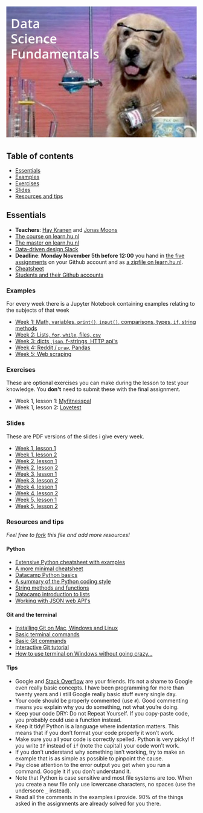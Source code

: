 # ![Data Science Fundamentals](assets/dsf.jpg)

## Table of contents
* [Essentials](#essentials)
* [Examples](#examples)
* [Exercises](#exercises)
* [Slides](#slides)
* [Resources and tips](#resources-and-tips)

## Essentials
* **Teachers**: [Hay Kranen](mailto:hay.kranen@hu.nl) and [Jonas Moons](mailto:jonas.moons@hu.nl)
* [The course on learn.hu.nl](https://learn.hu.nl/course/view.php?id=798)
* [The master on learn.hu.nl](https://learn.hu.nl/course/index.php?categoryid=93)
* [Data-driven design Slack](https://datadrivendesign2018.slack.com/)
* **Deadline**: **Monday November 5th before 12:00** you hand in [the five assignments](https://learn.hu.nl/mod/book/view.php?id=41929&chapterid=3392) on your Github account and as [a zipfile on learn.hu.nl](https://learn.hu.nl/mod/assign/view.php?id=64659).
* [Cheatsheet](cheatsheet.md)
* [Students and their Github accounts](students.md)

### Examples
For every week there is a Jupyter Notebook containing examples relating to the subjects of that week
* [Week 1: Math, variables, `print()`, `input()`, comparisons, types, `if`, string methods](examples/examples-1.ipynb)
* [Week 2: Lists, `for`, `while`, files, `csv`](examples/examples-2.ipynb)
* [Week 3: dicts, `json`, f-strings, HTTP api's](examples/examples-3.ipynb)
* [Week 4: Reddit / `praw`, Pandas](examples/examples-4.ipynb)
* [Week 5: Web scraping](examples/examples-5.ipynb)

### Exercises
These are optional exercises you can make during the lesson to test your knowledge. You **don't** need to submit these with the final assignment.
* Week 1, lesson 1: [Myfitnesspal](exercises/myfitnesspal.md)
* Week 1, lesson 2: [Lovetest](exercises/lovetest.md)

### Slides
These are PDF versions of the slides i give every week.
* [Week 1, lesson 1](slides/dsf-w1l1.pdf)
* [Week 1, lesson 2](slides/dsf-w1l2.pdf)
* [Week 2, lesson 1](slides/dsf-w2l1.pdf)
* [Week 2, lesson 2](slides/dsf-w2l2.pdf)
* [Week 3, lesson 1](slides/dsf-w3l1.pdf)
* [Week 3, lesson 2](slides/dsf-w3l2.pdf)
* [Week 4, lesson 1](slides/dsf-w4l1.pdf)
* [Week 4, lesson 2](slides/dsf-w4l2.pdf)
* [Week 5, lesson 1](slides/dsf-w5l1.pdf)
* [Week 5, lesson 2](slides/dsf-w5l2.pdf)

### Resources and tips
*Feel free to [fork](https://help.github.com/articles/fork-a-repo/) this file and add more resources!*

#### Python
* [Extensive Python cheatsheet with examples](https://github.com/wilfredinni/python-cheatsheet#python-basics)
* [A more minimal cheatsheet](https://learnxinyminutes.com/docs/python3/)
* [Datacamp Python basics](https://campus.datacamp.com/courses/intro-to-python-for-data-science/chapter-1-python-basics)
* [A summary of the Python coding style](https://development.robinwinslow.uk/2014/01/05/summary-of-python-code-style-conventions/)
* [String methods and functions](https://www.digitalocean.com/community/tutorials/an-introduction-to-string-functions-in-python-3)
* [Datacamp introduction to lists](https://campus.datacamp.com/courses/intro-to-python-for-data-science/)
* [Working with JSON web API's](https://www.dataquest.io/blog/python-api-tutorial/)

#### Git and the terminal
* [Installing Git on Mac, Windows and Linux](https://git-scm.com/book/en/v2/Getting-Started-Installing-Git)
* [Basic terminal commands](http://newsourcemedia.com/blog/basic-terminal-commands/)
* [Basic Git commands](https://confluence.atlassian.com/bitbucketserver/basic-git-commands-776639767.html)
* [Interactive Git tutorial](http://git.rocks/getting-started/)
* [How to use terminal on Windows without going crazy…](https://gist.github.com/jirutka/99d57c82fa8981f56fb5)

#### Tips
* Google and [Stack Overflow](https://stackoverflow.com/) are your friends. It’s not a shame to Google even really basic concepts. I have been programming for more than twenty years and i still Google really basic stuff every single day.
* Your code should be properly commented (use `#`). Good commenting means you explain why you do something, not what you’re doing.
* Keep your code DRY: Do not Repeat Yourself. If you copy-paste code, you probably could use a function instead.
* Keep it tidy! Python is a language where indentation matters. This means that if you don’t format your code properly it won’t work.
* Make sure you all your code is correctly spelled. Python is very picky! If you write `If` instead of `if` (note the capital) your code won’t work.
* If you don’t understand why something isn’t working, try to make an example that is as simple as possible to pinpoint the cause.
* Pay close attention to the error output you get when you run a command. Google it if you don’t understand it.
* Note that Python is case sensitive and most file systems are too. When you create a new file only use lowercase characters, no spaces (use the underscore `_` instead).
* Read all the comments in the examples i provide. 90% of the things asked in the assignments are already solved for you there.